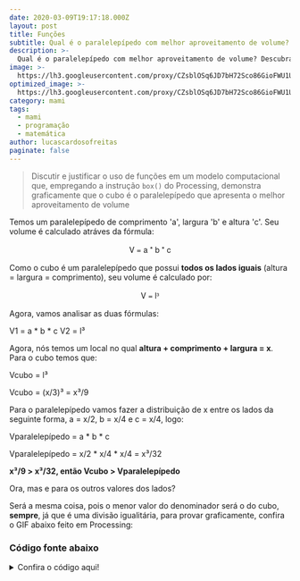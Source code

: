 ```yaml
---
date: 2020-03-09T19:17:18.000Z
layout: post
title: Funções
subtitle: Qual é o paralelepípedo com melhor aproveitamento de volume?
description: >-
  Qual é o paralelepípedo com melhor aproveitamento de volume? Descubra aqui!
image: >-   
  https://lh3.googleusercontent.com/proxy/CZsblOSq6JD7bH72Sco86GioFWU1U2Ch20GCxA9tSLv5p6efwQy5tQmkSAOARAv_q6r-Ka-EqnWA5Ug_Rnxx9hU3EccXjyIpxSv306Wp5-sf
optimized_image: >-
  https://lh3.googleusercontent.com/proxy/CZsblOSq6JD7bH72Sco86GioFWU1U2Ch20GCxA9tSLv5p6efwQy5tQmkSAOARAv_q6r-Ka-EqnWA5Ug_Rnxx9hU3EccXjyIpxSv306Wp5-sf
category: mami
tags:
  - mami
  - programação
  - matemática
author: lucascardosofreitas
paginate: false
---
```


> Discutir e justificar o uso de funções em um modelo computacional que, empregando a instrução `box()` do Processing, demonstra graficamente que o cubo é o paralelepípedo que apresenta o melhor aproveitamento de volume

Temos um paralelepípedo de comprimento 'a', largura 'b' e altura 'c'. Seu volume é calculado atráves da fórmula:

<center style="font-family: Titillium Web, Helvetica Neue, Helvetica, sans-serif;">
V = a * b * c</center>

Como o cubo é um paralelepípedo que possui **todos os lados iguais** (altura = largura = comprimento), seu volume é calculado por:

<center style="font-family: Titillium Web, Helvetica Neue, Helvetica, sans-serif;">
V = l³ </center>

Agora, vamos analisar as duas fórmulas:

V1 = a * b * c
V2 = l³

Agora, nós temos um local no qual **altura + comprimento + largura = x**.</br>
Para o cubo temos que:

Vcubo = l³

Vcubo = (x/3)³ = x³/9

Para o paralelepípedo vamos fazer a distribuição de x entre os lados da seguinte forma, a = x/2, b = x/4 e c = x/4, logo:

Vparalelepípedo = a * b * c

Vparalelepípedo = x/2 * x/4 * x/4 = x³/32

**x³/9 > x³/32, então Vcubo > Vparalelepípedo**

Ora, mas e para os outros valores dos lados?

Será a mesma coisa, pois o menor valor do denominador será o do cubo, **sempre**, já que é uma divisão igualitária, para provar graficamente, confira o GIF abaixo feito em Processing:

### Código fonte abaixo
<details>
  <summary>Confira o código aqui!</summary>
  <p>
  ```pde
  PFont f;
int cor;

void setup(){
  size(600, 600, P3D);
  f = createFont("Arial", 10, true);
  //frameRate(10);
  cor = 0;
}

void valores(float x, float y, float z){
  float a = 2*(x*y) + 2*(x*z) + 2*(y*z);
  float p = 4*x + 4*y + 4*z;
  float v = x*y*z;
  if (x==y && x==z && z ==y){
    background(cor);
  }
  else {
    background(255); 
  }
  textFont(f);
  fill(0);
  textAlign(LEFT);
  String b = "\n \n Perímetro = "+p+"\n Área = "+ a+"\n Volume = "+v;
  print("\n \n Perímetro = "+p+"\n Área = "+ a+"\n Volume = "+v);
  text(b,width-textWidth(b)-50,height-100);
}

void paralelepipedo(){
  if (mouseX==mouseY)
    fill(255);
  else
    noFill();
  translate(width/2, height/2); 
  rotateY(mouseY/2);
  rotateX(mouseX/2);
  box(mouseX,mouseY,mouseY);
}

void draw(){
  background(255); 
  valores(mouseX,mouseY,mouseY);
  paralelepipedo();
}
```
</p>

</details>


Para ter acesso ao código, clique [aqui](https://www.com.br).